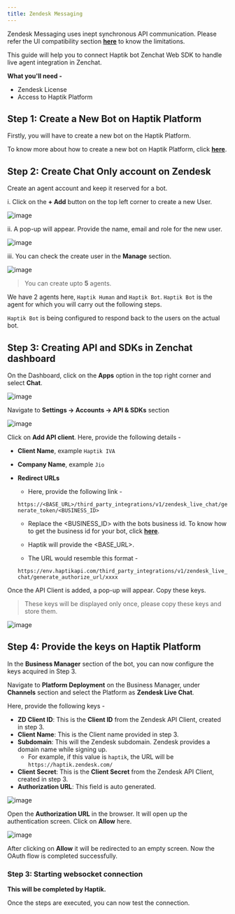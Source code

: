 ```yaml
---
title: Zendesk Messaging
---
```


Zendesk Messaging uses inept synchronous API communication. Please refer the UI compatibility section [**here**](http://docs.haptik.ai/zendesk/zendesk-ui) to know the limitations.

This guide will help you to connect Haptik bot Zenchat Web SDK to handle live agent integration in Zenchat.

**What you'll need -** 
- Zendesk License
- Access to Haptik Platform

## Step 1: Create a New Bot on Haptik Platform

Firstly, you will have to create a new bot on the Haptik Platform.

To know more about how to create a new bot on Haptik Platform, click [**here**](https://docs.haptik.ai/bot-builder/basic/making-first-bot).

## Step 2: Create Chat Only account on Zendesk

Create an agent account and keep it reserved for a bot.

i. Click on the **+ Add** button on the top left corner to create a new User.

![image](https://user-images.githubusercontent.com/75118325/119138908-0cd75f00-ba60-11eb-9b8e-d39789993223.png)

ii. A pop-up will appear. Provide the name, email and role for the new user.

![image](https://user-images.githubusercontent.com/75118325/119139050-385a4980-ba60-11eb-8fb5-15a4c62fa710.png)

iii. You can check the create user in the **Manage** section.

![image](https://user-images.githubusercontent.com/75118325/119139333-866f4d00-ba60-11eb-8980-912133c0055e.png)

> You can create upto **5** agents.

 We have 2 agents here, `Haptik Human` and `Haptik Bot`. `Haptik Bot` is the agent for which you will carry out the following steps.
 
 `Haptik Bot` is being configured to respond back to the users on the actual bot.
 
## Step 3: Creating API and SDKs in Zenchat dashboard

On the Dashboard, click on the **Apps** option in the top right corner and select **Chat**.

![image](https://user-images.githubusercontent.com/75118325/116492749-af198200-a8ba-11eb-8ae4-bb36c16ab51e.png)

Navigate to **Settings -> Accounts -> API & SDKs** section

![image](https://user-images.githubusercontent.com/75118325/116492907-19322700-a8bb-11eb-9ef5-399abb27a9fc.png)

Click on **Add API client**. Here, provide the following details - 

* **Client Name**, example `Haptik IVA`
* **Company Name**, example `Jio`
* **Redirect URLs**

  * Here, provide the following link -
  
   `https://<BASE_URL>/third_party_integrations/v1/zendesk_live_chat/generate_token/<BUSINESS_ID>`
    * Replace the <BUSINESS_ID> with the bots business id. To know how to get the business id for your bot, click [**here**](https://docs.haptik.ai/bot-builder/basic/sharebot#what-does-the-share-option-do).
    * Haptik will provide the <BASE_URL>.
    
    * The URL would resemble this format - 
    
    `https://env.haptikapi.com/third_party_integrations/v1/zendesk_live_chat/generate_authorize_url/xxxx`

Once the API Client is added, a pop-up will appear. Copy these keys.

> These keys will be displayed only once, please copy these keys and store them.

![image](https://user-images.githubusercontent.com/75118325/116493400-4c28ea80-a8bc-11eb-841a-2bcef3215ef8.png)

## Step 4: Provide the keys on Haptik Platform

In the **Business Manager** section of the bot, you can now configure the keys acquired in Step 3.

Navigate to **Platform Deployment** on the Business Manager, under **Channels** section and select the Platform as **Zendesk Live Chat**.

Here, provide the following keys - 
* **ZD Client ID**: This is the **Client ID** from the Zendesk API Client, created in step 3.
* **Client Name**: This is the Client name provided in step 3.
* **Subdomain**: This will the Zendesk subdomain. Zendesk provides a domain name while signing up.
  * For example, if this value is `haptik`, the URL will be `https://haptik.zendesk.com/`
* **Client Secret**: This is the **Client Secret** from the Zendesk API Client, created in step 3.
* **Authorization URL**: This field is auto generated.

![image](https://user-images.githubusercontent.com/75118325/119141550-05fe1b80-ba63-11eb-99ad-0856464759be.png)

Open the **Authorization URL** in the browser. It will open up the authentication screen. Click on **Allow** here.

![image](https://user-images.githubusercontent.com/75118325/116494457-7c718880-a8be-11eb-8f74-57b8fdf6d55c.png)

After clicking on **Allow** it will be redirected to an empty screen. Now the OAuth flow is completed successfully.

### Step 3: Starting websocket connection

**This will be completed by Haptik.**

Once the steps are executed, you can now test the connection.
